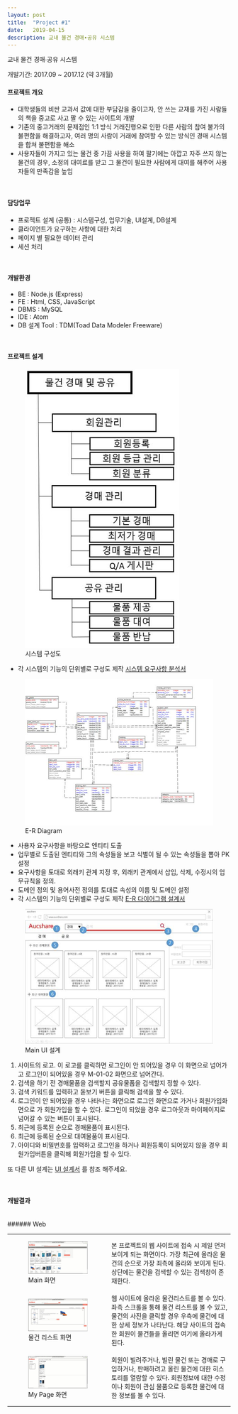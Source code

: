 ```yaml
---
layout: post
title:  "Project #1"
date:   2019-04-15
description: 교내 물건 경매∙공유 시스템 
---
```


<p class="intro">교내 물건 경매∙공유 시스템 </p>
개발기간:  2017.09 ~ 2017.12 (약 3개월) 

#### 프로젝트 개요

* 대학생들의 비싼 교과서 값에 대한 부담감을 줄이고자, 안 쓰는 교재를 가진 사람들의 책을 중고로 사고 팔 수 있는 사이트의 개발
* 기존의 중고거래의 문제점인 1:1 방식 거래진행으로 인한 다른 사람의 참여 불가의 불편함을 해결하고자, 여러 명의 사람이 거래에 참여할 수 있는 방식인 경매 시스템을 합쳐 불편함을 해소
* 사용자들이 가지고 있는 물건 중 가끔 사용을 하여 팔기에는 아깝고 자주 쓰지 않는 물건의 경우, 소정의 대여료를 받고 그 물건이 필요한 사람에게 대여를 해주어 사용자들의 만족감을 높임

<br/>

#### 담당업무
* 프로젝트 설계 (공통) : 시스템구성, 업무기술, UI설계, DB설계 
* 클라이언트가 요구하는 사항에 대한 처리
* 페이지 별 필요한 데이터 관리
* 세션 처리

<br/>

#### 개발환경

* BE : Node.js (Express)
* FE : Html, CSS, JavaScript
* DBMS : MySQL
* IDE : Atom
* DB 설계 Tool : TDM(Toad Data Modeler Freeware)

<br/>

#### 프로젝트 설계

<figure>
    <img src="/assets/img/경매구성도.jpg" alt=""/>
    <figcaption>시스템 구성도</figcaption>
</figure>
 
* 각 시스템의 기능의 단위별로 구성도 제작
<a href="/asset/pdf/데이터베이스설계_시스템요구사항.pdf">시스템 요구사항 분석서</a>

 <figure>
    <img src="/assets/img/tdm.jpg" alt=""/>
    <figcaption>E-R Diagram</figcaption>
</figure>
 
 * 사용자 요구사항을 바탕으로 엔티티 도출 
 * 업무별로 도출된 엔티티와 그의 속성들을 보고 식별이 될 수 있는 속성들을 뽑아 PK 설정
 * 요구사항을 토대로 외래키 관계 지정 후, 외래키 관계에서 삽입, 삭제, 수정시의 업무규칙을 정의.
 * 도메인 정의 및 용어사전 정의를 토대로 속성의 이름 및 도메인 설정
 * 각 시스템의 기능의 단위별로 구성도 제작
<a href="/asset/pdf/데이터베이스설계_ERD.pdf">E-R 다이어그램 설계서</a>

 <figure>
    <img src="/assets/img/mainUI.jpg" alt=""/>
    <figcaption>Main UI 설계</figcaption>
</figure>

1. 사이트의 로고. 이 로고를 클릭하면 로그인이 안 되어있을 경우 이 화면으로 넘어가고 로그인이 되어있을 경우 M-01-02 화면으로 넘어간다.
2. 검색을 하기 전 경매물품을 검색할지 공유물품을 검색할지 정할 수 있다.
3. 검색 키워드를 입력하고 돋보기 버튼을 클릭해 검색을 할 수 있다.
4. 로그인이 안 되어있을 경우 나타나는 화면으로 로그인 화면으로 가거나 회원가입화면으로 가 회원가입을 할 수 있다.
로그인이 되었을 경우 로그아웃과 마이페이지로 넘어갈 수 있는 버튼이 표시된다.
5. 최근에 등록된 순으로 경매물품이 표시된다.
6. 최근에 등록된 순으로 대여물품이 표시된다.
7. 아이디와 비밀번호를 입력하고 로그인을 하거나 회원등록이 되어있지 않을 경우 회원가입버튼을 클릭해 회원가입을 할 수 있다.

또 다른 UI 설계는 <a href="/asset/pdf/데이터베이스설계_UI설계.pdf">UI 설계서</a> 를 참조 해주세요.


<br/>

#### 개발결과 
<br/>
###### Web 

<table>
    <tr>
        <td>
            <figure>
                <img src="/assets/img/main.jpg" alt=""/>
                <figcaption>Main 화면</figcaption>
            </figure>
        </td>
        <td>
            본 프로젝트의 웹 사이트에 접속 시 제일 먼저 보이게 되는 화면이다. 
            가장 최근에 올라온 물건의 순으로 가장 죄측에 올라와 보이게 된다. 상단에는 물건을 검색할 수 있는 검색창이 존재한다.
        </td>
    </tr>
    <tr>
        <td>
            <figure>
                <img src="/assets/img/product.jpg" alt=""/>
                <figcaption>물건 리스트 화면</figcaption>
            </figure>
        </td>
        <td>
           웹 사이트에 올라온 물건리스트를 볼 수 있다. 좌측 스크롤을 통해 물건 리스트를 볼 수 있고, 물건의 사진을 클릭할 경우 우측에 물건에 대한 상세 정보가 나타난다.
           해당 사이트의 접속한 회원이 물건들을 올리면 여기에 올라가게 된다.
        </td>
    </tr>
        <tr>
        <td>
            <figure>
                <img src="/assets/img/mypage.jpg" alt=""/>
                <figcaption>My Page 화면</figcaption>
            </figure>
        </td>
        <td>
           회원이 빌려주거나, 빌린 물건 또는 경매로 구입하거나, 판매하려고 올린 물건에 대한 히스토리를 열람할 수 있다.
           회원정보에 대한 수정이나 회원이 관심 물품으로 등록한 물건에 대한 정보를 볼 수 있다.
        </td>
    </tr>
</table>


<br/><br/><br/>

